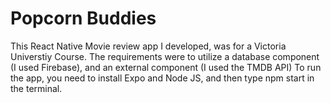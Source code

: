# Popcorn Buddies
This React Native Movie review app I developed, was for a Victoria Universtiy Course.
The requirements were to utilize a database component (I used Firebase), and an external component (I used the TMDB API)
To run the app, you need to install Expo and Node JS, and then type npm start in the terminal.
